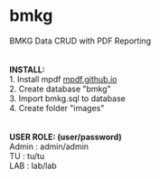 # bmkg
BMKG Data CRUD with PDF Reporting
<br>
<br>
<br><b>INSTALL:</b>
<br>1. Install mpdf <a href="https://mpdf.github.io/">mpdf.github.io</a>
<br>2. Create database "bmkg"
<br>3. Import bmkg.sql to database
<br>4. Create folder "images"
<br>
<br>
<br><b>USER ROLE: (user/password)</b>
<br>Admin : admin/admin
<br>TU : tu/tu
<br>LAB : lab/lab